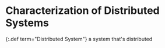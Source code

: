 # Characterization of Distributed Systems

<!-- {:.note}
Related reading:
    - [Chapter 1 - Characterization of Distributed Systems](../chapter-1/index.md)
    - [Chapter 2 - System Models](../chapter-2/index.md) -->


{:.def term="Distributed System"}
a system that's distributed

<!-- {:.def term=hello}
world -->
